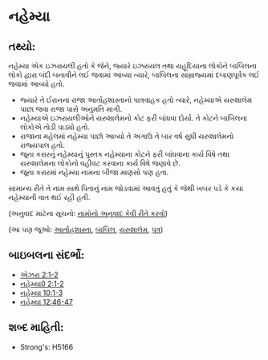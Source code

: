 # નહેમ્યા 

## તથ્યો: 

નહેમ્યા એક ઇઝરાયલી હતો કે જેને, જ્યારે ઇઝરાયલ તથા યહૂદિયાના લોકોને બાબિલના લોકો દ્વારા બંદી બનાવીને લઈ જવામાં આવ્યા ત્યારે, બાબિલના સામ્રાજ્યમાં દબાણપૂર્વક લઈ જવામાં આવ્યો હતો.

* જ્યારે તે ઈરાનના રાજા આર્તાહશાસ્તાનો પાત્રવાહક હતો ત્યારે, નહેમ્યાએ યરુશાલેમ પાછા જવા રાજા પાસે અનુમતિ માગી.
* નહેમ્યાએ ઇઝરાયલીઓને યરુશાલેમનો કોટ ફરી બાંધવા દોર્યા. તે કોટને બાબિલના લોકોએ તોડી પાડ્યો હતો.
* રાજાના મહેલમાં નહેમ્યા પાછો આવ્યો તે અગાઉ તે બાર વર્ષ સુધી યરુશાલેમનો રાજ્યપાલ હતો.
* જૂના કરારનું નહેમ્યાનું પુસ્તક નહેમ્યાના કોટને ફરી બાંધવાના કાર્ય વિષે તથા યરુશાલેમના લોકોનો વહીવટ કરવાના કાર્ય વિષે જણાવે છે.
* જૂના કરારમાં નહેમ્યા નામના બીજા માણસો પણ હતા.

સામાન્ય રીતે તે નામ સાથે પિતાનું નામ જોડવામાં આવતું હતું કે જેથી ખબર પડે કે કયા નહેમ્યાની વાત થઈ રહી હતી.

(અનુવાદ માટેના સૂચનો: [નામોનો અનુવાદ કેવી રીતે કરવો](rc://gu/ta/man/translate/translate-names))

(આ પણ જૂઓ: [આર્તાહશાસ્તા](../names/artaxerxes.md), [બાબિલ](../names/babylon.md), [યરુશાલેમ](../names/jerusalem.md), [પુત્ર](../kt/son.md))

## બાઇબલના સંદર્ભો: 

* [એઝરા 2:1-2](rc://gu/tn/help/ezr/02/01)
* [નહેમ્યા0 2:1-2](rc://gu/tn/help/neh/01/01)
* [નહેમ્યા 10:1-3](rc://gu/tn/help/neh/10/01)
* [નહેમ્યા 12:46-47](rc://gu/tn/help/neh/12/46)

## શબ્દ માહિતી: 

* Strong's: H5166
